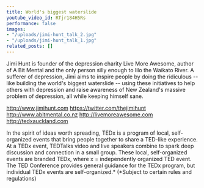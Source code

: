 ```yaml
---
title: World's biggest waterslide
youtube_video_id: RTjr184H5Rs
performance: false
images:
- "/uploads/jimi-hunt_talk_2.jpg"
- "/uploads/jimi-hunt_talk_1.jpg"
related_posts: []
---
```


Jimi Hunt is founder of the depression charity Live More Awesome, author of A Bit Mental and the only person silly enough to lilo the Waikato River. A sufferer of depression, Jimi aims to inspire people by doing the ridiculous -- like building the world's biggest waterslide -- using these initiatives to help others with depression and raise awareness of New Zealand's massive problem of depression, all while keeping himself sane.

http://www.jimihunt.com
https://twitter.com/thejimihunt
http://www.abitmental.co.nz
http://livemoreawesome.com
http://tedxauckland.com

In the spirit of ideas worth spreading, TEDx is a program of local, self-organized events that bring people together to share a TED-like experience. At a TEDx event, TEDTalks video and live speakers combine to spark deep discussion and connection in a small group. These local, self-organized events are branded TEDx, where x = independently organized TED event. The TED Conference provides general guidance for the TEDx program, but individual TEDx events are self-organized.* (*Subject to certain rules and regulations)
